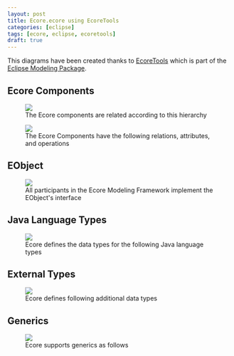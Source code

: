 ```yaml
---
layout: post
title: Ecore.ecore using EcoreTools
categories: [eclipse]
tags: [ecore, eclipse, ecoretools]
draft: true
---
```


This diagrams have been created thanks to [EcoreTools](www.eclipse.org/ecoretools) which is part of the [Eclipse Modeling Package](https://www.eclipse.org/downloads/packages/).

## Ecore Components 

<figure>
    <a href="{{ site.url }}/images/blog/ecore-components.jpg"><img src="{{ site.url }}/images/blog/ecore-components.jpg"></a>    
    <figcaption>The Ecore components are related according to this hierarchy</figcaption>
</figure>

<figure>
    <a href="{{ site.url }}/images/blog/ecore-components-detail.jpg"><img src="{{ site.url }}/images/blog/ecore-components-detail.jpg"></a>    
    <figcaption>The Ecore Components have the following relations, attributes, and operations</figcaption>
</figure>


## EObject

<figure>
    <a href="{{ site.url }}/images/blog/eobject.jpg"><img src="{{ site.url }}/images/blog/eobject.jpg"></a>    
    <figcaption>All participants in the Ecore Modeling Framework implement the EObject's interface</figcaption>
</figure>

## Java Language Types

<figure>   
    <a href="{{ site.url }}/images/blog/java-language-types.jpg"><img src="{{ site.url }}/images/blog/java-language-types.jpg"></a>    
    <figcaption>Ecore defines the data types for the following Java language types</figcaption>
</figure>

## External Types

<figure>   
    <a href="{{ site.url }}/images/blog/external-types.jpg"><img src="{{ site.url }}/images/blog/external-types.jpg"></a>    
    <figcaption>Ecore defines following additional data types</figcaption>
</figure>


## Generics

<figure>   
    <a href="{{ site.url }}/images/blog/generics.jpg"><img src="{{ site.url }}/images/blog/generics.jpg"></a>    
    <figcaption>Ecore supports generics as follows</figcaption>
</figure>








